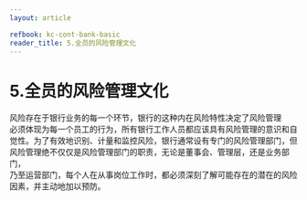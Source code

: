 ```yaml
---
layout: article

refbook: kc-cont-bank-basic
reader_title: 5.全员的风险管理文化
---
```


# 5.全员的风险管理文化

风险存在于银行业务的每一个环节，银行的这种内在风险特性决定了风险管理<br />
    必须体现为每一个员工的行为，所有银行工作人员都应该具有风险管理的意识和自<br />
    觉性。为了有效地识别、计量和监控风险，银行通常设有专门的风险管理部门，但<br />
    风险管理绝不仅仅是风险管理部门的职责，无论是董事会、管理层，还是业务部门，<br />
    乃至运营部门，每个人在从事岗位工作时，都必须深刻了解可能存在的潜在的风险<br />
  因素，并主动地加以预防。